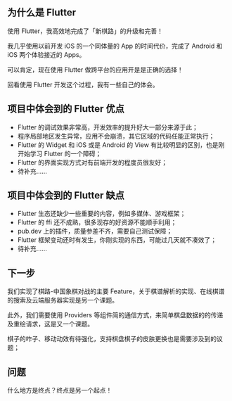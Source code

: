 ## 为什么是 Flutter

使用 Flutter，我高效地完成了「新棋路」的升级和完善！

我几乎使用以前开发 iOS 的一个同体量的 App 的时间代价，完成了 Android 和 iOS 两个体验接近的 Apps。

可以肯定，现在使用 Flutter 做跨平台的应用开是是正确的选择！

回看使用 Flutter 开发这个过程，我有一些自己的体会。

## 项目中体会到的 Flutter 优点

  * Flutter 的调试效果非常高，开发效率的提升好大一部分来源于此；
  * 程序局部地区发生异常，应用不会崩溃，其它区域的代码任能正常执行；
  * Flutter 的 Widget 和 iOS 或是 Android 的 View 有比较明显的区别，也是刚开始学习 Flutter 的一个障碍；
  * Flutter 的界面实现方式对有前端开发的程度员很友好；
  * 待补充……

## 项目中体会到的 Flutter 缺点

  * Flutter 生态还缺少一些重要的内容，例如多媒体、游戏框架；
  * Flutter 的 ffi 还不成熟，很多现存的好资源不能顺手利用；
  * pub.dev 上的插件，质量参差不齐，需要自己测试保障；
  * Flutter 框架变动还时有发生，你刚实现的东西，可能过几天就不凑效了；
  * 待补充……

## 下一步

我们实现了棋路-中国象棋对战的主要 Feature，关于棋谱解析的实现、在线棋谱的搜索及云端服务器实现是另一个课题。

此外，我们需要使用 Providers 等组件简的通信方式，来简单棋盘数据的的传递及重绘请求，这是又一个课题。

棋子的咋子、移动动效有待强化，支持棋盘棋子的皮肤更换也是需要涉及到的议题；

## 问题

什么地方是终点？终点是另一个起点！

